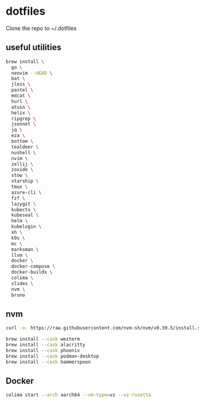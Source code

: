 # dotfiles

Clone the repo to ~/.dotfiles

## useful utilities

```bash
brew install \
  go \
  neovim --HEAD \
  bat \
  jless \
  pastel \
  mdcat \
  hurl \
  atuin \
  helix \
  ripgrep \
  jsonnet \
  jq \
  eza \
  bottom \
  tealdeer \
  nushell \ 
  nvim \
  zellij \
  zoxide \
  stow \
  starship \
  tmux \
  azure-cli \
  fzf \
  lazygit \
  kubectx \
  kubeseal \
  helm \
  kubelogin \
  xh \
  k9s \
  mc \
  marksman \
  llvm \
  docker \
  docker-compose \
  docker-buildx \
  colima \
  slides \
  nvm \
  bruno

```

## nvm

```bash
curl -o- https://raw.githubusercontent.com/nvm-sh/nvm/v0.39.5/install.sh | bash
```

```bash
brew install --cask wezterm
brew install --cask alacritty
brew install --cask phoenix
brew install --cask podman-desktop
brew install --cask hammerspoon
```

## Docker

```bash
colima start --arch aarch64 --vm-type=vz --vz-rosetta
```
